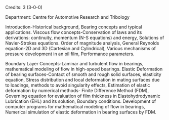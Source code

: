 Credits: 3 (3-0-0)

Department: Centre for Automotive Research and Tribology

Introduction-Historical background, Bearing concepts and typical applications. Viscous flow concepts-Conservation of laws and its derivations: continuity, momentum (N-S equations) and energy, Solutions of Navier-Strokes equations. Order of magnitude analysis, General Reynolds equation-2D and 3D (Cartesian and Cylindrical), Various mechanisms of pressure development in an oil film, Performance parameters.

Boundary Layer Concepts-Laminar and turbulent flow in bearings, mathematical modeling of flow in high-speed bearings. Elastic Deformation of bearing surfaces-Contact of smooth and rough solid surfaces, elasticity equation, Stress distribution and local deformation in mating surfaces due to loadings, methods to avoid singularity effects, Estimation of elastic deformation by numerical methods- Finite Difference Method (FDM), Governing equation for evaluation of film thickness in Elastohydrodynamic Lubrication (EHL) and its solution, Boundary conditions. Development of computer programs for mathematical modeling of flow in bearings, Numerical simulation of elastic deformation in bearing surfaces by FDM.